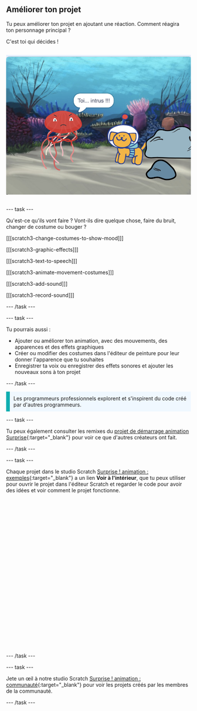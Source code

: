 ## Améliorer ton projet

<div style="display: flex; flex-wrap: wrap">
<div style="flex-basis: 200px; flex-grow: 1; margin-right: 15px;">
Tu peux améliorer ton projet en ajoutant une réaction. Comment réagira ton personnage principal ? 

C'est toi qui décides !
</div>
<div>

![Le projet « Intrus » montrant la réaction à la surprise.](images/tresspass.png)

</div>
</div>

--- task ---

Qu'est-ce qu'ils vont faire ? Vont-ils dire quelque chose, faire du bruit, changer de costume ou bouger ?

[[[scratch3-change-costumes-to-show-mood]]]

[[[scratch3-graphic-effects]]]

[[[scratch3-text-to-speech]]]

[[[scratch3-animate-movement-costumes]]]

[[[scratch3-add-sound]]]

[[[scratch3-record-sound]]]

--- /task ---

--- task ---

Tu pourrais aussi :
+ Ajouter ou améliorer ton animation, avec des mouvements, des apparences et des effets graphiques
+ Créer ou modifier des costumes dans l'éditeur de peinture pour leur donner l'apparence que tu souhaites
+ Enregistrer ta voix ou enregistrer des effets sonores et ajouter les nouveaux sons à ton projet

--- /task ---

<p style="border-left: solid; border-width:10px; border-color: #0faeb0; background-color: aliceblue; padding: 10px;">
Les programmeurs professionnels explorent et s'inspirent du code créé par d'autres programmeurs. 
</p>

--- task ---

Tu peux également consulter les remixes du [projet de démarrage animation Surprise](https://scratch.mit.edu/projects/582222532/remixes){:target="_blank"} pour voir ce que d'autres créateurs ont fait.

--- /task ---

--- task ---

Chaque projet dans le studio Scratch [Surprise ! animation : exemples](https://scratch.mit.edu/studios/29075822){:target="_blank"} a un lien **Voir à l'intérieur**, que tu peux utiliser pour ouvrir le projet dans l'éditeur Scratch et regarder le code pour avoir des idées et voir comment le projet fonctionne.
<div class="scratch-preview" style="margin-left: 15px;">
  <iframe allowtransparency="true" width="485" height="402" src="" frameborder="0"></iframe>
</div>

--- /task ---

--- task ---

Jete un œil à notre studio Scratch [Surprise ! animation : communauté](https://scratch.mit.edu/studios/29079784){:target="_blank"} pour voir les projets créés par les membres de la communauté.

--- /task ---

